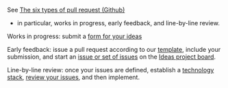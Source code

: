 See [The six types of pull request (Github)](https://ben.balter.com/2015/12/08/types-of-pull-requests/)

* in particular, works in progress, early feedback, and line-by-line review.

Works in progress: submit a [form for your ideas](---)

Early feedback: issue a pull request according to our [template](https://github.com/rokwire/rokwire-community/blob/master/.github/pull_request_template.md), include your submission, and start an [issue or set of issues](https://github.com/rokwire/rokwire-community/blob/master/.github/pull_request_template.md) on the [Ideas project board](https://github.com/rokwire/rokwire-community/projects/5).

Line-by-line review: once your issues are defined, establish a [technology stack](https://github.com/rokwire/rokwire-community/tree/master/Themes%20of%20the%20Month%20(2021)/Full-Stack%20Community), [review your issues](http://publish.illinois.edu/bradly-alicea/2020/10/28/infinite-issues-issue-infinity-how-to-break-down-a-wicked-problem/), and then implement.

